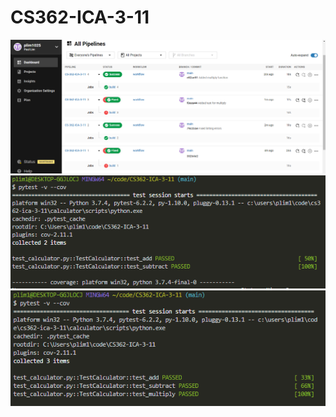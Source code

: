 # CS362-ICA-3-11
![](https://github.com/plim1025/CS-362-ICA-3-11/blob/main/Capture2.PNG)
![](https://github.com/plim1025/CS-362-ICA-3-11/blob/main/Capture.PNG)
![](https://github.com/plim1025/CS-362-ICA-3-11/blob/main/Capture3.PNG)
